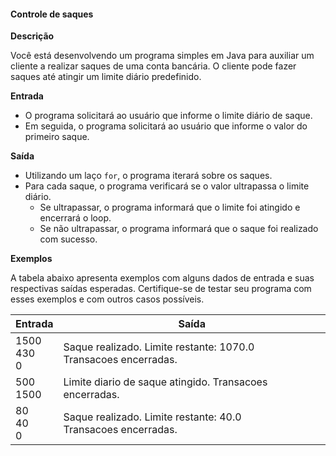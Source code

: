#### Controle de saques

**Descrição**

Você está desenvolvendo um programa simples em Java para auxiliar um cliente a realizar saques de uma conta bancária. O cliente pode fazer saques até atingir um limite diário predefinido.

**Entrada**

- O programa solicitará ao usuário que informe o limite diário de saque.
- Em seguida, o programa solicitará ao usuário que informe o valor do primeiro saque.

**Saída**

- Utilizando um laço `for`, o programa iterará sobre os saques.
- Para cada saque, o programa verificará se o valor ultrapassa o limite diário.
    - Se ultrapassar, o programa informará que o limite foi atingido e encerrará o loop.
    - Se não ultrapassar, o programa informará que o saque foi realizado com sucesso.

**Exemplos**

A tabela abaixo apresenta exemplos com alguns dados de entrada e suas respectivas saídas esperadas. Certifique-se de testar seu programa com esses exemplos e com outros casos possíveis.

|Entrada|Saída|
|---|---|
|1500  <br>430  <br>0|Saque realizado. Limite restante: 1070.0  <br>Transacoes encerradas.|
|500  <br>1500|Limite diario de saque atingido. Transacoes encerradas.|
|80  <br>40  <br>0|Saque realizado. Limite restante: 40.0  <br>Transacoes encerradas.|

